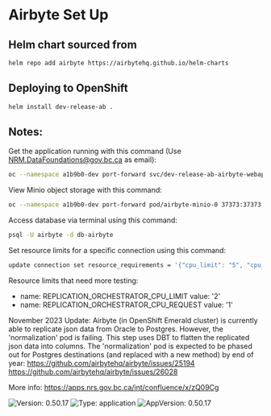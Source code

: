 # Airbyte Set Up 

## Helm chart sourced from
```sh
helm repo add airbyte https://airbytehq.github.io/helm-charts
```

## Deploying to OpenShift
```sh
helm install dev-release-ab .
```

## Notes: 
Get the application running with this command (Use NRM.DataFoundations@gov.bc.ca as email):
```sh
oc --namespace a1b9b0-dev port-forward svc/dev-release-ab-airbyte-webapp-svc 8080:80
```

View Minio object storage with this command: 
```sh
oc --namespace a1b9b0-dev port-forward pod/airbyte-minio-0 37373:37373
```

Access database via terminal using this command:
```sh
psql -U airbyte -d db-airbyte
```

Set resource limits for a specific connection using this command:
```sh 
update connection set resource_requirements = '{"cpu_limit": "5", "cpu_request": "1", "memory_limit": "1000Mi", "memory_request": "500Mi"}' where id = '5ff07aa0-036d-4133-a0e4-c7684d5bb7da';
```

Resource limits that need more testing:             
- name: REPLICATION_ORCHESTRATOR_CPU_LIMIT
  value: '2'
- name: REPLICATION_ORCHESTRATOR_CPU_REQUEST
    value: '1'

November 2023 Update: Airbyte (in OpenShift Emerald cluster) is currently able to replicate json data from Oracle to Postgres. However, the 'normalization' pod is failing. This step uses DBT to flatten the replicated json data into columns. The 'normalization' pod is expected to be phased out for Postgres destinations (and replaced with a new method) by end of year: https://github.com/airbytehq/airbyte/issues/25194 https://github.com/airbytehq/airbyte/issues/26028


More info: https://apps.nrs.gov.bc.ca/int/confluence/x/zQ09Cg

![Version: 0.50.17](https://img.shields.io/badge/Version-0.50.17-informational?style=flat-square) ![Type: application](https://img.shields.io/badge/Type-application-informational?style=flat-square) ![AppVersion: 0.50.17](https://img.shields.io/badge/AppVersion-0.50.17-informational?style=flat-square)

